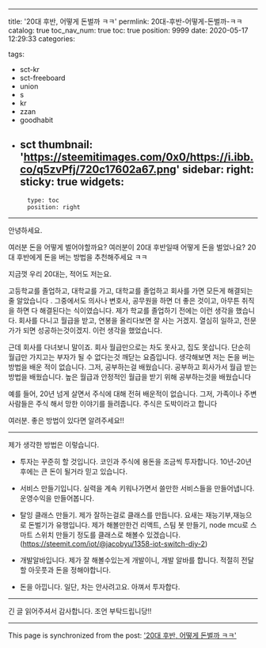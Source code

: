 
---
title: '20대 후반, 어떻게 돈벌까 ㅋㅋ'
permlink: 20대-후반-어떻게-돈벌까-ㅋㅋ
catalog: true
toc_nav_num: true
toc: true
position: 9999
date: 2020-05-17 12:29:33
categories:

tags:
- sct-kr
- sct-freeboard
- union
- s
- kr
- zzan
- goodhabit
- sct
thumbnail: 'https://steemitimages.com/0x0/https://i.ibb.co/q5zvPfj/720c17602a67.png'
sidebar:
    right:
        sticky: true
widgets:
    -
        type: toc
        position: right
---


안녕하세요.

여러분 돈을 어떻게 벌어야할까요? 여러분이 20대 후반일때 어떻게 돈을 벌었나요? 
20대 후반에게 돈을 버는 방법을 추천해주세요 ㅋㅋ


지금껏 우리 20대는, 적어도 저는요.

고등학교를 졸업하고, 대학교를 가고, 대학교를 졸업하고 회사를 가면 모든게 해결되는줄 알았습니다 . 그중에서도 의사나 변호사, 공무원을 하면 더 좋은 것이고, 아무튼 취직을 하면 다 해결된다는 식이였습니다. 제가 학교를 졸업하기 전에는 이런 생각을 했습니다. 회사를 다니고 월급을 받고, 연봉을 올리다보면 잘 사는 거겠지. 열심히 일하고, 전문가가 되면 성공하는것이겠지. 이런 생각을 했었습니다. 

근데 회사를 다녀보니 말이죠. 회사 월급만으로는 차도 못사고, 집도 못삽니다. 단순히 월급만 가지고는 부자가 될 수 없다는것 깨닫는 요즘입니다. 생각해보면 저는 돈을 버는 방법을 배운 적이 없습니다. 그저, 공부하는걸 배웠습니다. 공부하고 회사가서 월급 받는 방법을 배웠습니다. 높은 월급과 안정적인 월급을 받기 위해 공부하는것을 배웠습니다 

예를 들어, 20년 넘게 살면서 주식에 대해 전혀 배운적이 없습니다. 그저, 가족이나 주변사람들은 주식 해서 망한 이야기를 들려줍니다. 주식은 도박이라고 합니다

여러분. 좋은 방법이 있다면 알려주세요!!

---

제가 생각한 방법은 이렇습니다.

* 투자는 꾸준히 할 것입니다. 코인과 주식에 용돈을 조금씩 투자합니다. 10년-20년 후에는 큰 돈이 될거라 믿고 있습니다. 

* 서비스 만들기입니다. 실력을 계속 키워나가면서 쓸만한 서비스들을 만들어냅니다. 운영수익을 만들어봅니다.
* 탈잉 클래스 만들기. 제가 잘하는걸로 클래스를 만듭니다. 요새는 재능기부,재능으로 돈벌기가 유행입니다. 제가 해볼만한건 리액트, 스팀 봇 만들기, node mcu로 스마트 스위치 만들기 정도를 클래스로 해볼수 있겠습니다. (https://steemit.com/iot/@jacobyu/1358-iot-switch-diy-2)
* 개발알바입니다. 제가 잘 해볼수있는게 개발이니, 개발 알바를 합니다. 적절히 전달할 아웃풋과 돈을 정해야합니다.
* 돈을 아낍니다. 일단, 차는 안사려고요. 아껴서 투자합다.

---

긴 글 읽어주셔서 감사합니다. 
조언 부탁드립니당!!

- - -

This page is synchronized from the post: ['20대 후반, 어떻게 돈벌까 ㅋㅋ'](https://steempeak.com/@jacobyu/20)
